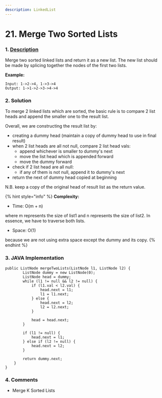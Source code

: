 ```yaml
---
description: LinkedList
---
```


# 21. Merge Two Sorted Lists

### 1. [Description](https://leetcode.com/problems/merge-two-sorted-lists/description/)

Merge two sorted linked lists and return it as a new list. The new list should be made by splicing together the nodes of the first two lists.

**Example:**

```text
Input: 1->2->4, 1->3->4
Output: 1->1->2->3->4->4
```

### 

### 2. Solution

To merge 2 linked lists which are sorted, the basic rule is to compare 2 list heads and append the smaller one to the result list. 

Overall, we are constructing the result list by:

* creating a dummy head \(maintain a copy of dummy head to use in final result\)
* when 2 list heads are all not null, compare 2 list head vals:
  * append whichever is smaller to dummy's next
  * move the list head which is appended forward
  * move the dummy forward
* check if 2 list head are all null:
  * if any of them is not null, append it to dummy's next
* return the next of dummy head copied at beginning

N.B. keep a copy of the original head of result list as the return value.

{% hint style="info" %}
**Complexity:**

* Time: O\(m + n\)  

where m represents the size of list1 and n represents the size of list2. In essence, we have to traverse both lists.

* Space: O\(1\) 

because we are not using extra space except the dummy and its copy.
{% endhint %}

### 

### 3. JAVA Implementation

```text
public ListNode mergeTwoLists(ListNode l1, ListNode l2) {
        ListNode dummy = new ListNode(0);
        ListNode head = dummy;
        while (l1 != null && l2 != null) {
            if (l1.val < l2.val) {
                head.next = l1;
                l1 = l1.next;
            } else {
                head.next = l2;
                l2 = l2.next;
            }
            
            head = head.next;
        }
        
        if (l1 != null) {
            head.next = l1;
        } else if (l2 != null) {
            head.next = l2;
        }
        
        return dummy.next;
    }
}
```

### 

### 4. Comments

* Merge K Sorted Lists

